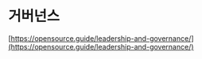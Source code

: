 # 거버넌스

[https://opensource.guide/leadership-and-governance/](https://opensource.guide/leadership-and-governance/)

